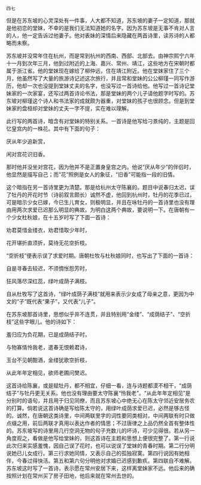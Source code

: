    四七 

   但是在苏东坡的心灵深处有一件事，人大都不知道，苏东坡的妻子一定知道，那就是他初恋的堂妹，不幸的是我们无法知道她的名字。因为苏东坡是无事不肯对人言的人，他一定告诉过他妻子。他对表妹的深情后来隐藏在两首诗里，读苏诗的人都略而未察。

   苏东坡并没常年住在杭州，而是常到杭州的西南、西部、北部去。由神宗熙宁六年十一月到次年三月，他到过附近的上海、嘉兴、常州、靖江，这些地方在宋朝时都属于浙江省。他的堂妹现在嫁给了柳仲远，住在靖江附近。他在堂妹家住了三个月，他虽然写了大量的旅游诗记述这次旅行，并且常和堂妹的公公柳瑾一同写作游历，他却一次也没提到堂妹丈夫的名字，也没写过一首诗给他。他写过一首诗记堂妹家的一次家宴，还写过两首诗论书法，那是堂妹的两个儿子请他题字时写的。苏东坡对柳瑾这个诗人和书法家的成就颇为器重，对堂妹的孩子也很顾念。但是到堂妹家的盘桓却对堂妹的丈夫一字不提，实在难以理解。

   此行写的两首诗，暗含有对堂妹的特别关系。一首诗是他写给刁景纯的，主题是回忆皇宫内的一株花。其中有下面的句子：

   厌从年少追新赏，

   闲对宫花识旧香。

   那时他并没坐对宫花，因为他并不是正置身皇宫之内。他说“厌从年少”的伴侣时，他显然是描写自己；而“花”照例是女人的象征，“旧香”可能指一段的旧情。

   这个暗指在另一首诗里更为清楚。那是给杭州太守陈襄的。题目中说春归太迟，误了牡丹的开花时节（诗前叙言颇长）诚然不虚，他回到杭州时，牡丹的花季已过，可是暗示少女已嫁，今已生儿育女，则极明显，并且在咏牡丹的一首诗里也没有理由用两次求爱已迟那么明显的典故。为明白这两个典故，要说明一下。在唐朝有一个少女杜秋娘，在十五岁时写了下面一首诗：

   劝君莫惜金缕衣，劝君惜取少年时，

   花开堪折直须折，莫待无花空折枝。

   “空折枝”便表示误了求爱时期。唐朝杜牧与杜秋娘同时，也写出了下面的一首诗：

   自是寻春去较迟，不须惆怅怨芳时，

   狂风落尽深红蕊，绿叶成荫子满枝。

   自从杜牧写了这首诗，“绿叶成荫子满枝”就用来表示少女成了母亲之意，更因为中文的“子”既代表“果子”，又代表“儿子”。

   在苏东坡那首诗里，思想似乎并不连贯，并且特别用“金缕”、“成荫结子”、“空折枝”这些字眼儿。他的诗如下：

   羞归应为负花期，已是成荫结子时，

   与物寡情怜我老，遣春无恨赖君诗，

   玉台不见朝酣酒，金缕犹歌空折枝，

   从此年年定相见，欲师老圃问樊迟。

   这首诗给陈襄，或是赋牡丹，都不相宜，仔细一看，连与诗题都漠不相干，“成荫结子”与牡丹更无关系。他也没有理由要太守陈襄“怜我老”。“从此年年定相见”是分别时的语句，并且用于归见同僚，而且苏东坡心中绝无心在陈太守邻近安居务农的打算。倘若说这首诗确是写给陈太守的，用绿叶成荫求爱已迟，必然是够古怪的。诚然，在唐朝这类诗里，中间两联里字的词性要同类相对，中间两联有时只做点缀之用，前后两联才真用以表达作者的情思；不过唐律之上品仍然全首有整体性的。苏东坡写的诗里用几行空洞无物的句子充数儿的坏诗，可少见得很。若从另一角度观之，看做是他写给堂妹的，则这首诗在主题和思想上便很完整了。第一行说此次归来实感羞愧，因自己误了花时，也可以说误了堂妹的青春时期。第二行分明说她已儿女成行。第三行求她同情，又表示自己的孤独寂寞。第四行说因有她相伴，今春过得快活。第五和第六句分明他对求婚已迟感到歉疚。第四联自不难解。苏东坡这时写了一首诗，表示愿在常州安居下来，这样离堂妹家不远。他后来的确按照计划在常州买了房子田地，他后来就在常州去世的。

